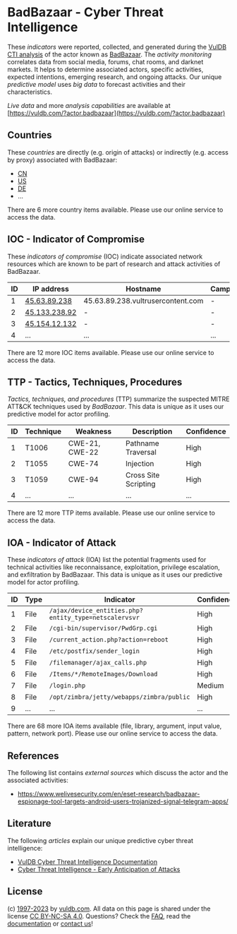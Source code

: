 # BadBazaar - Cyber Threat Intelligence

These _indicators_ were reported, collected, and generated during the [VulDB CTI analysis](https://vuldb.com/?kb.cti) of the actor known as [BadBazaar](https://vuldb.com/?actor.badbazaar). The _activity monitoring_ correlates data from social media, forums, chat rooms, and darknet markets. It helps to determine associated actors, specific activities, expected intentions, emerging research, and ongoing attacks. Our unique _predictive model_ uses _big data_ to forecast activities and their characteristics.

_Live data_ and more _analysis capabilities_ are available at [https://vuldb.com/?actor.badbazaar](https://vuldb.com/?actor.badbazaar)

## Countries

These _countries_ are directly (e.g. origin of attacks) or indirectly (e.g. access by proxy) associated with BadBazaar:

* [CN](https://vuldb.com/?country.cn)
* [US](https://vuldb.com/?country.us)
* [DE](https://vuldb.com/?country.de)
* ...

There are 6 more country items available. Please use our online service to access the data.

## IOC - Indicator of Compromise

These _indicators of compromise_ (IOC) indicate associated network resources which are known to be part of research and attack activities of BadBazaar.

ID | IP address | Hostname | Campaign | Confidence
-- | ---------- | -------- | -------- | ----------
1 | [45.63.89.238](https://vuldb.com/?ip.45.63.89.238) | 45.63.89.238.vultrusercontent.com | - | High
2 | [45.133.238.92](https://vuldb.com/?ip.45.133.238.92) | - | - | High
3 | [45.154.12.132](https://vuldb.com/?ip.45.154.12.132) | - | - | High
4 | ... | ... | ... | ...

There are 12 more IOC items available. Please use our online service to access the data.

## TTP - Tactics, Techniques, Procedures

_Tactics, techniques, and procedures_ (TTP) summarize the suspected MITRE ATT&CK techniques used by _BadBazaar_. This data is unique as it uses our predictive model for actor profiling.

ID | Technique | Weakness | Description | Confidence
-- | --------- | -------- | ----------- | ----------
1 | T1006 | CWE-21, CWE-22 | Pathname Traversal | High
2 | T1055 | CWE-74 | Injection | High
3 | T1059 | CWE-94 | Cross Site Scripting | High
4 | ... | ... | ... | ...

There are 12 more TTP items available. Please use our online service to access the data.

## IOA - Indicator of Attack

These _indicators of attack_ (IOA) list the potential fragments used for technical activities like reconnaissance, exploitation, privilege escalation, and exfiltration by BadBazaar. This data is unique as it uses our predictive model for actor profiling.

ID | Type | Indicator | Confidence
-- | ---- | --------- | ----------
1 | File | `/ajax/device_entities.php?entity_type=netscalervsvr` | High
2 | File | `/cgi-bin/supervisor/PwdGrp.cgi` | High
3 | File | `/current_action.php?action=reboot` | High
4 | File | `/etc/postfix/sender_login` | High
5 | File | `/filemanager/ajax_calls.php` | High
6 | File | `/Items/*/RemoteImages/Download` | High
7 | File | `/login.php` | Medium
8 | File | `/opt/zimbra/jetty/webapps/zimbra/public` | High
9 | ... | ... | ...

There are 68 more IOA items available (file, library, argument, input value, pattern, network port). Please use our online service to access the data.

## References

The following list contains _external sources_ which discuss the actor and the associated activities:

* https://www.welivesecurity.com/en/eset-research/badbazaar-espionage-tool-targets-android-users-trojanized-signal-telegram-apps/

## Literature

The following _articles_ explain our unique predictive cyber threat intelligence:

* [VulDB Cyber Threat Intelligence Documentation](https://vuldb.com/?kb.cti)
* [Cyber Threat Intelligence - Early Anticipation of Attacks](https://www.scip.ch/en/?labs.20201022)

## License

(c) [1997-2023](https://vuldb.com/?kb.changelog) by [vuldb.com](https://vuldb.com/?kb.about). All data on this page is shared under the license [CC BY-NC-SA 4.0](https://creativecommons.org/licenses/by-nc-sa/4.0/). Questions? Check the [FAQ](https://vuldb.com/?kb.faq), read the [documentation](https://vuldb.com/?kb) or [contact us](https://vuldb.com/?contact)!

